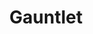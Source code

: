 ---
layout: page
title: Gauntlet
# description: Project description
img: assets/img/Gauntlet.jpg
importance: 5
category: fun
---